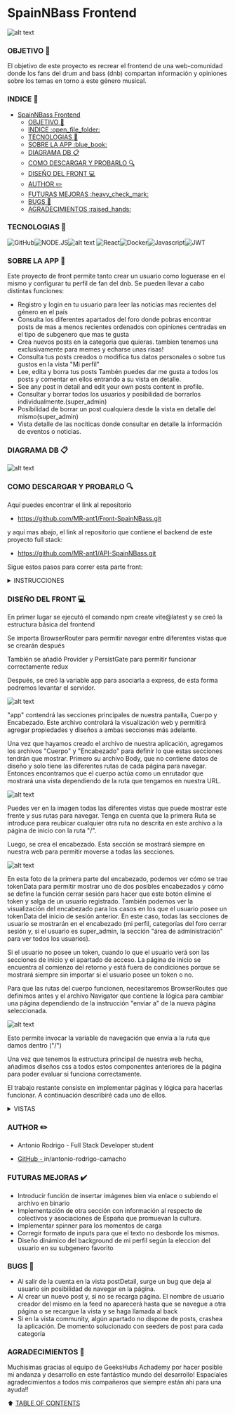 
# SpainNBass Frontend

![alt text](img/FotoReadme.jpg)

### OBJETIVO :dart:

El objetivo de este proyecto es recrear el frontend de una web-comunidad donde los fans del drum and bass (dnb) compartan información y opiniones sobre los temas en torno a este género musical.

### INDICE :open_file_folder: 
- [SpainNBass Frontend](#spainnbass-frontend)
    - [OBJETIVO :dart:](#objetivo-dart)
    - [INDICE :open\_file\_folder:](#indice-open_file_folder)
    - [TECNOLOGIAS :wrench:](#tecnologias-wrench)
    - [SOBRE LA APP :blue\_book:](#sobre-la-app-blue_book)
    - [DIAGRAMA DB :clipboard:](#diagrama-db-clipboard)
    - [COMO DESCARGAR Y PROBARLO :mag:](#como-descargar-y-probarlo-mag)
    - [DISEÑO DEL FRONT :computer:](#diseño-del-front-computer)
    - [AUTHOR :pencil2:](#author-pencil2)
    - [FUTURAS MEJORAS :heavy\_check\_mark:](#futuras-mejoras-heavy_check_mark)
    - [BUGS :bug:](#bugs-bug)
    - [AGRADECIMIENTOS :raised\_hands:](#agradecimientos-raised_hands)

### TECNOLOGIAS :wrench:
<img src="https://img.shields.io/badge/GitHub-100000?style=for-the-badge&logo=github&logoColor=white" alt="GitHub" /><img src="https://img.shields.io/badge/Node.js-43853D?style=for-the-badge&logo=node.js&logoColor=white" alt="NODE.JS" />![alt text](image.png)
<img src="https://camo.githubusercontent.com/6c3957842901e5baa389f3bb8758c8966683333b28493013062fcab5fab645e7/68747470733a2f2f696d672e736869656c64732e696f2f62616467652f52656163742d3230323332413f7374796c653d666f722d7468652d6261646765266c6f676f3d7265616374266c6f676f436f6c6f723d363144414642" alt="React"><img src="https://img.shields.io/badge/DOCKER-2020BF?style=for-the-badge&logo=docker&logoColor=white" alt="Docker"/><img src="https://camo.githubusercontent.com/0f98e0edc3ae47a19fac8a8679ba0a4f678ed9872c18771cb53f493b21ddaf90/68747470733a2f2f696d672e736869656c64732e696f2f62616467652f6a61766173636970742d4546443831443f7374796c653d666f722d7468652d6261646765266c6f676f3d6a617661736372697074266c6f676f436f6c6f723d626c61636b" alt="Javascript"/><img src="https://camo.githubusercontent.com/aac74ca85b21ed1ff4fa88dda8712fce9cddbf786bdf807231e6179f70003ac5/68747470733a2f2f696d672e736869656c64732e696f2f62616467652f4a57542d626c61636b3f7374796c653d666f722d7468652d6261646765266c6f676f3d4a534f4e253230776562253230746f6b656e73" alt="JWT">


### SOBRE LA APP :blue_book:

Este proyecto de front permite tanto crear un usuario como loguerase en el mismo y configurar tu perfil de fan del dnb. Se pueden llevar a cabo distintas funciones:

- Registro y login en tu usuario para leer las noticias mas recientes del género en el país
- Consulta los diferentes apartados del foro donde pobras encontrar posts de mas a menos recientes ordenados con opiniones centradas en el tipo de subgenero que mas te gusta
- Crea nuevos posts en la categoria que quieras. tambien tenemos una exclusivamente para memes y echarse unas risas!
- Consulta tus posts creados o modifica tus datos personales o sobre tus gustos en la vista "Mi perfil"
- Lee, edita y borra tus posts Tambén puedes dar me gusta a todos los posts y comentar en ellos entrando a su vista en detalle.
- See any post in detail and edit your own posts content in profile.
- Consultar y borrar todos los usuarios y posibilidad de borrarlos individualmente.(super_admin)
- Posibilidad de borrar un post cualquiera desde la vista en detalle del mismo(super_admin)
- Vista detalle de las nociticas donde consultar en detalle la información de eventos o noticias.


### DIAGRAMA DB :clipboard:

![alt text](img/DiagramaDB.png)

### COMO DESCARGAR Y PROBARLO :mag: 

Aquí puedes encontrar el link al repositorio

- https://github.com/MR-ant1/Front-SpainNBass.git

y aquí mas abajo, el link al repositorio que contiene el backend de este proyecto full stack:

- https://github.com/MR-ant1/API-SpainNBass.git

Sigue estos pasos para correr esta parte front:

<details>
<summary>INSTRUCCIONES</summary>

1. Crea una carpeta para el proyecto. Abrela con visual studio y lanza los siguientes comandos:
``` bash
git init
```
una vez hecho esto, introducimos "git clone https://github.com/MR-ant1/Front-SpainNBass.git"

2. Después abrimos la consola y escribimos estos comandos para instalar dependencias y correr el servidor:
``` bash
npm i
```
``` bash
npm run dev
```
3.  Aqui se facilitan dos usuarios para utilizar la web como usuario estandar o super_admin
```bash
admin@admin.com
superadmin@superadmin.com
```

</details>

### DISEÑO DEL FRONT :computer:

En primer lugar se ejecutó el comando npm create vite@latest y se creó la estructura básica del frontend

Se importa BrowserRouter para permitir navegar entre diferentes vistas que se crearán después

También se añadió Provider y PersistGate para permitir funcionar correctamente redux


Después, se creó la variable app para asociarla a express, de esta forma podremos levantar el servidor.

![alt text](img/MainScreenshot.png)

"app" contendrá las secciones principales de nuestra pantalla, Cuerpo y Encabezado. Este archivo controlará la visualización web y permitirá agregar propiedades y diseños a ambas secciones más adelante.

Una vez que hayamos creado el archivo de nuestra aplicación, agregamos los archivos "Cuerpo" y "Encabezado" para definir lo que estas secciones tendrán que mostrar. Primero su archivo Body, que no contiene datos de diseño y solo tiene las diferentes rutas de cada página para navegar. Entonces encontramos que el cuerpo actúa como un enrutador que mostrará una vista dependiendo de la ruta que tengamos en nuestra URL.

![alt text](img/BodyScreenshot.png)

Puedes ver en la imagen todas las diferentes vistas que puede mostrar este frente y sus rutas para navegar. Tenga en cuenta que la primera Ruta se introduce para reubicar cualquier otra ruta no descrita en este archivo a la página de inicio con la ruta "/".

Luego, se crea el encabezado. Esta sección se mostrará siempre en nuestra web para permitir moverse a todas las secciones.

![alt text](img/HeaderScreenshot.png)

En esta foto de la primera parte del encabezado, podemos ver cómo se trae tokenData para permitir mostrar uno de dos posibles encabezados y cómo se define la función cerrar sesión para hacer que este botón elimine el token y salga de un usuario registrado. También podemos ver la visualización del encabezado para los casos en los que el usuario posee un tokenData del inicio de sesión anterior. En este caso, todas las secciones de usuario se mostrarán en el encabezado (mi perfil, categorías del foro cerrar sesión y, si el usuario es super_admin, la sección "área de administración" para ver todos los usuarios).

Si el usuario no posee un token, cuando lo que el usuario verá son las secciones de inicio y el apartado de acceso.
La página de inicio se encuentra al comienzo del retorno y está fuera de condiciones porque se mostrará siempre sin importar si el usuario posee un token o no.

Para que las rutas del cuerpo funcionen, necesitaremos BrowserRoutes que definimos antes y el archivo Navigator que contiene la lógica para cambiar una página dependiendo de la instrucción "enviar a" de la nueva página seleccionada.

![alt text](img/NavigatorScreenshot.png)

Esto permite invocar la variable de navegación que envía a la ruta que damos dentro ("/")

Una vez que tenemos la estructura principal de nuestra web hecha, añadimos diseños css a todos estos componentes anteriores de la página para poder evaluar si funciona correctamente.

El trabajo restante consiste en implementar páginas y lógica para hacerlas funcionar. A continuación describiré cada uno de ellos.

<details>
<summary>VISTAS</summary>

---------------------------------------------

<details>
<summary>REGISTRO/LOGIN</summary>

![alt text](img/RegisterScreenshot1.png)

![alt text](img/accessView.png)

En la página de registro e inicio de sesión, creamos una función donde primero se definen todas las variables y funciones de usuario, error y acción, y luego, en el retorno, se lanzan 4 entradas y un botón personalizado para registro, y en la otra mitad de la pantalla, los dos inputs con su botón para iniciar sesión

![alt text](img/RegisterScreenshot2.png)

La función InputHandler hace que las entradas puedan cambiar dinámicamente mientras alguien escribe cada valor clave del objeto de usuario. Se da el mismo uso de InputHandler para verificar cualquier error cuando salimos del campo. Ambas funciones están definidas en nuestro modelo CIunput:

![alt text](img/CInputScreenshot.png)

Hay algunas entradas diferentes para otras vistas, pero todas funcionan de la misma manera.

OnChangeFunction contiene la funcionalidad de cambio de escritura y onBlurFunction, el evento de error de verificación al salir de cada campo.

Finalmente, el CButton contiene la función de "registro", lo que hace que se ejecute cuando hacemos clic en este componente.

![alt text](img/CButtonScreenshot.png)

Login usa una lógica similar usando la información recogida del usuario en forma de objeto enviado al archivo apicalls donde se conecta con el backend.

USAR LA CONTRASEÑA aA123456 PARA CUALQUIER USUARIO DE LA BASE DE DATOS

![alt text](img/LoginScreenshot.png)

La función de login envía al archivo api.calls los datos introducidos en los inputs (después de que cada campo pase su función checkError), y allí LoginUser realiza la conexión con el backend y envía los datos en formato JSON.

Luego, si accessData es correcto, la respuesta del backend contiene la información del token que se guarda en nuestra variable tokenData en el almacenamiento de redux. Así es como podremos obtener el nombre, el rol, y el id.

![alt text](img/apicallsLoginScreenshot.png)

-----------------------------------------

</details>

<details>
<summary>PROFILE</summary>

![alt text](img/ProfileLogicscreenshot.png)

![alt text](img/ProfileViewScreenshot.png)

La página de perfil funciona de manera similar a la página de inicio de sesión y registro, generando 3 entradas con información de usuario extraída de la base de datos con la función useEffect cuando se carga la página. La principal diferencia es la nueva función Upload que envía nuevos datos ingresados en inputs como otros pero usando un método PUT para cargar valores en DB.
Los campos de correo electrónico y nickname no son editables, por lo que se agregó un accesorio deshabilitado para no permitir esta acción.
En la otra mitad de la pantalla, aparecen las publicaciones de su usuario y puede editarlas o eliminarlas una por una en su vista detalle.

-----------------------------------------

</details>

<details>
<summary>HOME</summary>

![alt text](img/HomeLogic1.png)

![alt text](img/HomeViewScreenshot.png)

Esta página actúa como la página de inicio a la que accede el usuario por primera vez y como fuente para consultar nuevas noticias sobre el gémnero. Si el usuario ha iniciado sesión, la vista se mostrará la primera y se podrá realizar cualquier acto excepto iniciar sesión y registrarse.

La primera parte de la función de inicio es diferente y no necesita la función inputHandler. Agregamos un useEffect para ejecutar la función OBTENER noticias al cargar la página. getLatests funciona casi como las funciones anteriores de inicio de sesión y registro enviando datos a api.calls y luego al backend. Si el usuario es superAdmin, se mostrarán en primer lugar trs inputs para crear nuevas noticias.

Cada noticia dispone de una vista detalle donde consultar la información completa.

-----------------------------------------

</details>
<details>
<summary>COMMUNITY</summary>

Al hacer login y ser redirigido a la vista home, podrá verse en el header un desplegable con el nombre de esta vista que contiene cada una de las categorías de posts en la que se muestran los posts relativos a esa apartado. 

Una vez dentro de esta vista, aparecerá un botón para desplegar los cuadros para escribir un nuevo post y debajo los posts ya creados por otros usuarios mostrado con el nick del autor y un avance del título o la totalidad del mismo dependiendo de su extensión. 

![alt text](img/CommunityLogicScreenshot.png)

![alt text](img/CommunityLogic2Screenshot.png)

Clickando en cualquiera de estos posts, accederemos a su vista detalle con la posibilidad de escribir comentarios y dar like al mismo.

![alt text](img/CommunityViewScreenshot.png)

-----------------------------------------

</details>

<details>
<summary>VISTAS DETAIL</summary>

Tanto en profile, como home y community, cada tarjeta de post o noticia tienen su vista detalle donde poder leer toda la información de esta y, por el momento, interaccionar con los posts en forma de like o comentario. En el caso del propietario del post, puede también borrarlo o clickar en el icono de editar y ser redirigido al detail de profile donde se edita el mismo.

![alt text](img/DetailPostView.png)

![alt text](img/DetailViewScreenshot.png)

![alt text](img/EditPostViewScreenshot.png)

---------------------------------------------------

</details>


<details>
<summary>SUPER ADMIN</summary>

Funciona como un feed con un mapa iterando tarjetas, pero esta vez todos los usuarios se obtienen desde la base de datos y solo super_admin (acceso controlado al comienzo de la función) puede acceder.

![alt text](img/superadminScreenshot.png)

---------------------------------------------------

</details>

</details>

###  AUTHOR :pencil2:
- Antonio Rodrigo - Full Stack Developer student

- <a href="https://github.com/MR-ant1">GitHub - <a>in/antonio-rodrigo-camacho</a>

### FUTURAS MEJORAS :heavy_check_mark: 

- Introducir función de insertar imágenes bien via enlace o subiendo el archivo en binario
- Implementación de otra sección con información al respecto de colectivos y asociaciones de España que promuevan la cultura.
- Implementar spinner para los momentos de carga
- Corregir formato de inputs para que el texto no desborde los mismos.
- Diseño dinámico del background de mi perfil según la eleccion del usuario en su subgenero favorito

### BUGS :bug: 

- Al salir de la cuenta en la vista postDetail, surge un bug que deja al usuario sin posibilidad de navegar en la página.
- Al crear un nuevo post y, si no se recarga página. El nombre de usuario creador del mismo en la feed no aparecerá hasta que se navegue a otra página o se recargue la vista y se haga llamada al back
- Si en la vista community, algún apartado no dispone de posts, crashea la aplicación. De momento solucionado con seeders de post para cada categoría

### AGRADECIMIENTOS :raised_hands:
Muchisimas gracias al equipo de GeeksHubs Achademy por hacer posible mi andanza y desarrollo en este fantástico mundo del desarrollo!
Espaciales agradecimientos a todos mis compañeros que siempre están ahi para una ayuda!!


[def]: #Agradecimientos-

:arrow_up: [TABLE OF CONTENTS](#TABLE_OF_CONTENTS-open_file_folder)